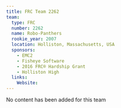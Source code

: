 ```yaml
---
title: FRC Team 2262
team:
  type: FRC
  number: 2262
  name: Robo-Panthers
  rookie_year: 2007
  location: Holliston, Massachusetts, USA
  sponsors:
    - EMC2
    - Fisheye Software
    - 2016 FRC® Hardship Grant
    - Holliston High
  links:
    Website: 
---
```

No content has been added for this team